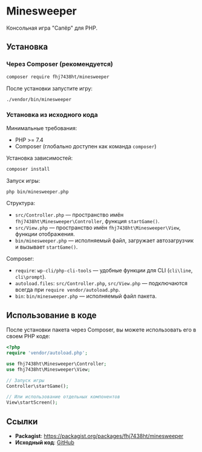# Minesweeper

Консольная игра "Сапёр" для PHP.

## Установка

### Через Composer (рекомендуется)

```bash
composer require fhj7438ht/minesweeper
```

После установки запустите игру:
```bash
./vendor/bin/minesweeper
```

### Установка из исходного кода

Минимальные требования:
- PHP >= 7.4
- Composer (глобально доступен как команда `composer`)

Установка зависимостей:
```bash
composer install
```

Запуск игры:
```bash
php bin/minesweeper.php
```

Структура:
- `src/Controller.php` — пространство имён `fhj7438ht\Minesweeper\Controller`, функция `startGame()`.
- `src/View.php` — пространство имён `fhj7438ht\Minesweeper\View`, функции отображения.
- `bin/minesweeper.php` — исполняемый файл, загружает автозагрузчик и вызывает `startGame()`.

Composer:
- `require`: `wp-cli/php-cli-tools` — удобные функции для CLI (`cli\line`, `cli\prompt`).
- `autoload.files`: `src/Controller.php`, `src/View.php` — подключаются всегда при `require vendor/autoload.php`.
- `bin`: `bin/minesweeper.php` — исполняемый файл пакета.

## Использование в коде

После установки пакета через Composer, вы можете использовать его в своем PHP коде:

```php
<?php
require 'vendor/autoload.php';

use fhj7438ht\Minesweeper\Controller;
use fhj7438ht\Minesweeper\View;

// Запуск игры
Controller\startGame();

// Или использование отдельных компонентов
View\startScreen();
```

## Ссылки

- **Packagist**: https://packagist.org/packages/fhj7438ht/minesweeper
- **Исходный код**: [GitHub](https://github.com/fhj7438ht/minesweeper)
